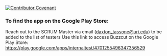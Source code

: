 [![Contributor Covenant](https://img.shields.io/badge/Contributor%20Covenant-2.1-4baaaa.svg)](CONDUCT.md)

### To find the app on the Google Play Store:
Reach out to the SCRUM Master via email (daxton_tassone@uri.edu) to be added to the list of testers
Use this link to access Buzzcut on the Google Play Store: https://play.google.com/apps/internaltest/4701255496347356529

